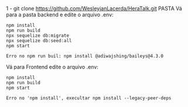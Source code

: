 
1 - git clone https://github.com/WesleyjanLacerda/HeraTalk.git PASTA
Vá para a pasta backend e edite o arquivo .env:

    npm install
    npm run build
    npx sequelize db:migrate
    npx sequelize db:seed:all
    npm start

    Erro no npm run buil: npm install @adiwajshing/baileys@4.3.0

Vá para Frontend edite o arquivo .env:

    npm install
    npm run build
    npm start
    
    Erro no 'npm install', execultar npm install --legacy-peer-deps
